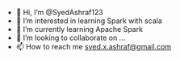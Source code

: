 - 👋 Hi, I’m @SyedAshraf123
- 👀 I’m interested in learning Spark with scala
- 🌱 I’m currently learning Apache Spark
- 💞️ I’m looking to collaborate on ...
- 📫 How to reach me syed.x.ashraf@gmail.com

<!---
SyedAshraf123/SyedAshraf123 is a ✨ special ✨ repository because its `README.md` (this file) appears on your GitHub profile.
You can click the Preview link to take a look at your changes.
--->
